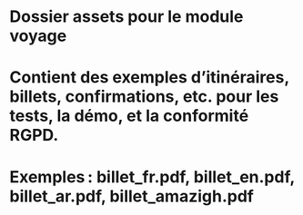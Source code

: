 # Dossier assets pour le module voyage
# Contient des exemples d’itinéraires, billets, confirmations, etc. pour les tests, la démo, et la conformité RGPD.
# Exemples : billet_fr.pdf, billet_en.pdf, billet_ar.pdf, billet_amazigh.pdf
